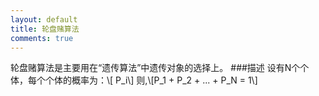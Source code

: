 ```yaml
---
layout: default
title: 轮盘赌算法
comments: true
---
```

轮盘赌算法是主要用在“遗传算法”中遗传对象的选择上。
###描述
设有N个个体，每个个体的概率为：\\\[ P_i\\\] 则,\\\[P_1 + P_2 + ... + P_N = 1\\\]

